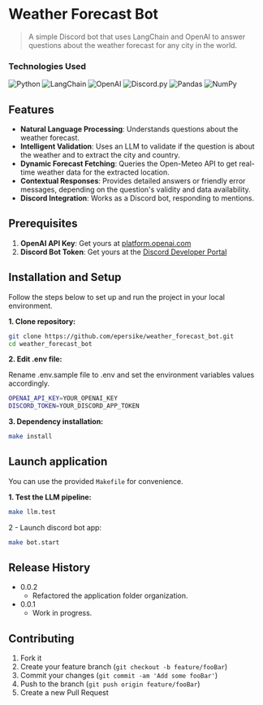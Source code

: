 # Weather Forecast Bot

> A simple Discord bot that uses LangChain and OpenAI to answer questions about the weather forecast for any city in the world.

### Technologies Used

![Python](https://img.shields.io/badge/python-3670A0?style=for-the-badge&logo=python&logoColor=ffdd54)
![LangChain](https://img.shields.io/badge/LangChain-4A90E2?style=for-the-badge)
![OpenAI](https://img.shields.io/badge/openai-%23343541.svg?style=for-the-badge&logo=openai&logoColor=white)
![Discord.py](https://img.shields.io/badge/discord.py-5865F2?style=for-the-badge&logo=discord&logoColor=white)
![Pandas](https://img.shields.io/badge/pandas-%23150458.svg?style=for-the-badge&logo=pandas&logoColor=white)
![NumPy](https://img.shields.io/badge/numpy-%23013243.svg?style=for-the-badge&logo=numpy&logoColor=white)

## Features

- **Natural Language Processing**: Understands questions about the weather forecast.
- **Intelligent Validation**: Uses an LLM to validate if the question is about the weather and to extract the city and country.
- **Dynamic Forecast Fetching**: Queries the Open-Meteo API to get real-time weather data for the extracted location.
- **Contextual Responses**: Provides detailed answers or friendly error messages, depending on the question's validity and data availability.
- **Discord Integration**: Works as a Discord bot, responding to mentions.

## Prerequisites

1.  **OpenAI API Key**: Get yours at [platform.openai.com](https://platform.openai.com/)
2.  **Discord Bot Token**: Get yours at the [Discord Developer Portal](https://discord.com/developers/applications)

## Installation and Setup

Follow the steps below to set up and run the project in your local environment.

**1. Clone repository:**
```sh
git clone https://github.com/epersike/weather_forecast_bot.git
cd weather_forecast_bot
```

**2. Edit .env file:**

Rename .env.sample file to .env and set the environment variables values accordingly.
```sh
OPENAI_API_KEY=YOUR_OPENAI_KEY
DISCORD_TOKEN=YOUR_DISCORD_APP_TOKEN
```

**3. Dependency installation:**

```sh
make install
```

## Launch application

You can use the provided `Makefile` for convenience.

**1. Test the LLM pipeline:**
```sh
make llm.test
```

2 - Launch discord bot app:
```sh
make bot.start
```

## Release History

* 0.0.2
    * Refactored the application folder organization.
* 0.0.1
    * Work in progress.

## Contributing

1. Fork it
2. Create your feature branch (`git checkout -b feature/fooBar`)
3. Commit your changes (`git commit -am 'Add some fooBar'`)
4. Push to the branch (`git push origin feature/fooBar`)
5. Create a new Pull Request
